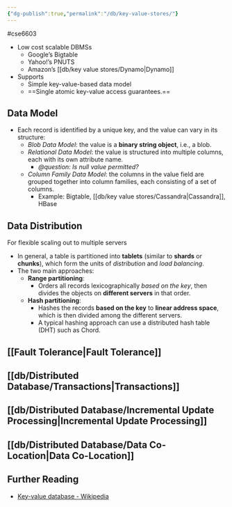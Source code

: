 ```yaml
---
{"dg-publish":true,"permalink":"/db/key-value-stores/"}
---
```


#cse6603 

- Low cost scalable DBMSs
    - Google’s Bigtable 
    - Yahoo!’s PNUTS 
    - Amazon’s [[db/key value stores/Dynamo|Dynamo]] 
- Supports
    - Simple key-value-based data model
    - ==Single atomic key-value access guarantees.==


## Data Model

- Each record is identified by a unique key, and the value can vary in its structure:
    - *Blob Data Model*: the value is a **binary string object**, i.e., a blob.
    - *Relational Data Model*: the value is structured into multiple columns, each with its own attribute name. 
	    - *@question: Is null value permitted?*
    - *Column Family Data Model*: the columns in the value field are grouped together into column families, each consisting of a set of columns.
        - Example: Bigtable, [[db/key value stores/Cassandra|Cassandra]], HBase

## Data Distribution

For flexible scaling out to multiple servers
- In general, a table is partitioned into **tablets** (similar to **shards** or **chunks**), which form the units of *distribution* and *load balancing*.
- The two main approaches:
    - **Range partitioning**:
        - Orders all records lexicographically _based on the key_, then divides the objects on **different servers** in that order.
    - **Hash partitioning**:
        - Hashes the records **based on the key** to **linear address space**, which is then divided among the different servers.
        - A typical hashing approach can use a distributed hash table (DHT) such as Chord.

## [[Fault Tolerance|Fault Tolerance]]

## [[db/Distributed Database/Transactions|Transactions]]
## [[db/Distributed Database/Incremental Update Processing|Incremental Update Processing]] 
## [[db/Distributed Database/Data Co-Location|Data Co-Location]]




## Further Reading

- [Key-value database - Wikipedia](https://en.wikipedia.org/wiki/Key%E2%80%93value_database)
